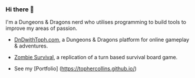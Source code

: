 ### Hi there 👋

I'm a Dungeons & Dragons nerd who utilises programming to build tools to improve my areas of passion.

- [DnDwithToph.com](https://dndwithtoph.com/), a Dungeons & Dragons platform for online gameplay & adventures.
- [Zombie Survival](https://tophercollins.github.io/zombie-survival.html), a replication of a turn based survival board game.

- See my [Portfolio] (https://tophercollins.github.io/)
